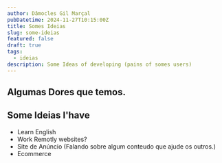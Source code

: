 ```yaml
---
author: Dâmocles Gil Marçal
pubDatetime: 2024-11-27T10:15:00Z
title: Somes Ideias
slug: some-ideias
featured: false
draft: true
tags:
  - ideias
description: Some Ideas of developing (pains of somes users)
---
```


## Algumas Dores que temos.

## Some Ideias I'have

- Learn English
- Work Remotly websites?
- Site de Anúncio (Falando sobre algum conteudo que ajude os outros.)
- Ecommerce
